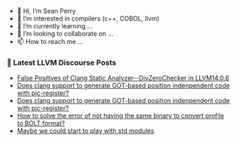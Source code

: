 - 👋 Hi, I’m Sean Perry
- 👀 I’m interested in compilers (c++, COBOL, llvm)
- 🌱 I’m currently learning ...
- 💞️ I’m looking to collaborate on ...
- 📫 How to reach me ...

<!---
s66perry/s66perry is a ✨ special ✨ repository because its `README.md` (this file) appears on your GitHub profile.
You can click the Preview link to take a look at your changes.
--->
### 📕 Latest LLVM Discourse Posts

<!-- DISCOURSE-LLVM:START -->
- [False Positives of Clang Static Analyzer--DivZeroChecker in LLVM14.0.6](https://discourse.llvm.org/t/false-positives-of-clang-static-analyzer-divzerochecker-in-llvm14-0-6/64146#post_2)
- [Does clang support to generate GOT-based position indenpendent code with pic-register?](https://discourse.llvm.org/t/does-clang-support-to-generate-got-based-position-indenpendent-code-with-pic-register/64129#post_7)
- [Does clang support to generate GOT-based position indenpendent code with pic-register?](https://discourse.llvm.org/t/does-clang-support-to-generate-got-based-position-indenpendent-code-with-pic-register/64129#post_6)
- [How to solve the error of not having the same binary to convert profile to BOLT format?](https://discourse.llvm.org/t/how-to-solve-the-error-of-not-having-the-same-binary-to-convert-profile-to-bolt-format/64042#post_3)
- [Maybe we could start to play with std modules](https://discourse.llvm.org/t/maybe-we-could-start-to-play-with-std-modules/64093#post_9)
<!-- DISCOURSE-LLVM:END -->
